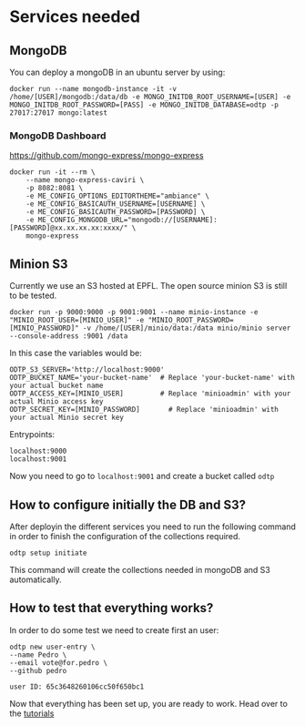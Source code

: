 # Services needed

## MongoDB

You can deploy a mongoDB in an ubuntu server by using:

```
docker run --name mongodb-instance -it -v /home/[USER]/mongodb:/data/db -e MONGO_INITDB_ROOT_USERNAME=[USER] -e MONGO_INITDB_ROOT_PASSWORD=[PASS] -e MONGO_INITDB_DATABASE=odtp -p 27017:27017 mongo:latest
```

### MongoDB Dashboard

https://github.com/mongo-express/mongo-express

```
docker run -it --rm \
    --name mongo-express-caviri \
    -p 8082:8081 \
    -e ME_CONFIG_OPTIONS_EDITORTHEME="ambiance" \
    -e ME_CONFIG_BASICAUTH_USERNAME=[USERNAME] \
    -e ME_CONFIG_BASICAUTH_PASSWORD=[PASSWORD] \
    -e ME_CONFIG_MONGODB_URL="mongodb://[USERNAME]:[PASSWORD]@xx.xx.xx.xx:xxxx/" \
    mongo-express
```

## Minion S3

Currently we use an S3 hosted at EPFL. The open source minion S3 is still to be tested. 

```
docker run -p 9000:9000 -p 9001:9001 --name minio-instance -e "MINIO_ROOT_USER=[MINIO_USER]" -e "MINIO_ROOT_PASSWORD=[MINIO_PASSWORD]" -v /home/[USER]/minio/data:/data minio/minio server --console-address :9001 /data
```

In this case the variables would be: 

```
ODTP_S3_SERVER='http://localhost:9000'
ODTP_BUCKET_NAME='your-bucket-name'  # Replace 'your-bucket-name' with your actual bucket name
ODTP_ACCESS_KEY=[MINIO_USER]         # Replace 'minioadmin' with your actual Minio access key
ODTP_SECRET_KEY=[MINIO_PASSWORD]       # Replace 'minioadmin' with your actual Minio secret key
```

Entrypoints:

```
localhost:9000
localhost:9001
```

Now you need to go to `localhost:9001` and create a bucket called `odtp`


## How to configure initially the DB and S3?

After deployin the different services you need to run the following command in order to finish the configuration of the collections required. 

```
odtp setup initiate 
```

This command will create the collections needed in mongoDB and S3 automatically. 

## How to test that everything works? 

In order to do some test we need to create first an user: 


```
odtp new user-entry \
--name Pedro \
--email vote@for.pedro \
--github pedro
```

```
user ID: 65c3648260106cc50f650bc1
```

Now that everything has been set up, you are ready to work. Head over to the [tutorials](tutorials/getting-started.md) 
